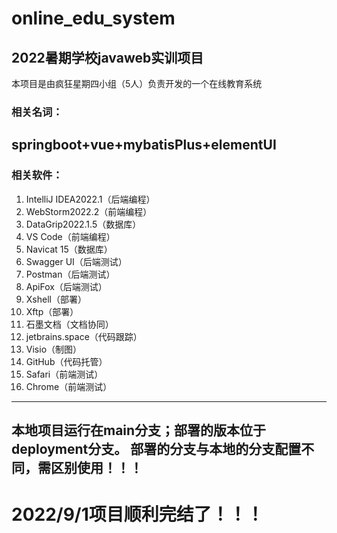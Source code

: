 # online_edu_system
## 2022暑期学校javaweb实训项目
本项目是由疯狂星期四小组（5人）负责开发的一个在线教育系统
### 相关名词：
springboot+vue+mybatisPlus+elementUI
---
### 相关软件：

1. IntelliJ IDEA2022.1（后端编程）
2. WebStorm2022.2（前端编程）
3. DataGrip2022.1.5（数据库）
4. VS Code（前端编程）
5. Navicat 15（数据库）
6. Swagger UI（后端测试）
7. Postman（后端测试）
8. ApiFox（后端测试）
9. Xshell（部署）
10. Xftp（部署）
11. 石墨文档（文档协同）
12. jetbrains.space（代码跟踪）
13. Visio（制图）
14. GitHub（代码托管）
15. Safari（前端测试）
16. Chrome（前端测试）
---
本地项目运行在main分支；部署的版本位于deployment分支。
部署的分支与本地的分支配置不同，需区别使用！！！
---
# 2022/9/1项目顺利完结了！！！
